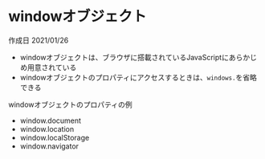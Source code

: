# windowオブジェクト

作成日 2021/01/26

- windowオブジェクトは、ブラウザに搭載されているJavaScriptにあらかじめ用意されている
- windowオブジェクトのプロパティにアクセスするときは、`windows.`を省略できる

windowオブジェクトのプロパティの例

- window.document
- window.location
- window.localStorage
- window.navigator
